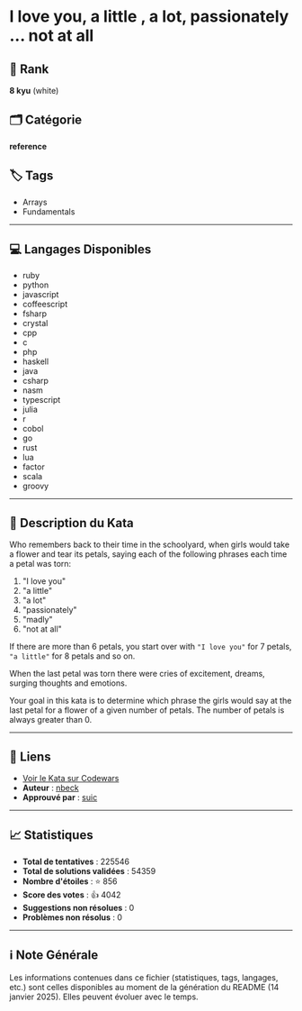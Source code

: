 # I love you,  a little ,  a lot,  passionately ... not at all

## 🏅 Rank
**8 kyu** (white)

## 🗂️ Catégorie
**reference**

## 🏷️ Tags
- Arrays
- Fundamentals

---

## 💻 Langages Disponibles
- ruby
- python
- javascript
- coffeescript
- fsharp
- crystal
- cpp
- c
- php
- haskell
- java
- csharp
- nasm
- typescript
- julia
- r
- cobol
- go
- rust
- lua
- factor
- scala
- groovy

---

## 📜 Description du Kata

Who remembers back to their time in the schoolyard, when girls would take a flower and tear its petals, saying each of the following phrases each time a petal was torn:

1. "I love you"
2. "a little"
3. "a lot"
4. "passionately"
5. "madly"
6. "not at all"

If there are more than 6 petals, you start over with `"I love you"` for 7 petals, `"a little"` for 8 petals and so on.

When the last petal was torn there were cries of excitement, dreams, surging thoughts and emotions.

Your goal in this kata is to determine which phrase the girls would say at the last petal for a flower of a given number of petals. The number of petals is always greater than 0.

---

## 🔗 Liens
- [Voir le Kata sur Codewars](https://www.codewars.com/kata/57f24e6a18e9fad8eb000296)
- **Auteur** : [nbeck](https://www.codewars.com/users/nbeck)
- **Approuvé par** : [suic](https://www.codewars.com/users/suic)

---

## 📈 Statistiques
- **Total de tentatives** : 225546
- **Total de solutions validées** : 54359
- **Nombre d'étoiles** : ⭐ 856
- **Score des votes** : 👍 4042
- **Suggestions non résolues** : 0
- **Problèmes non résolus** : 0

---

## ℹ️ Note Générale
Les informations contenues dans ce fichier (statistiques, tags, langages, etc.) sont celles disponibles au moment de la génération du README (14 janvier 2025). Elles peuvent évoluer avec le temps.
